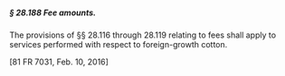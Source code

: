 ##### § 28.188 Fee amounts. #####

The provisions of §§ 28.116 through 28.119 relating to fees shall apply to services performed with respect to foreign-growth cotton.

[81 FR 7031, Feb. 10, 2016]